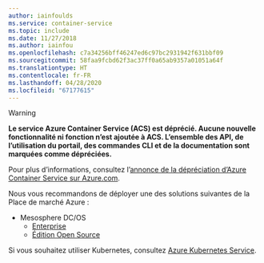 ```yaml
---
author: iainfoulds
ms.service: container-service
ms.topic: include
ms.date: 11/27/2018
ms.author: iainfou
ms.openlocfilehash: c7a34256bff46247ed6c97bc2931942f631bbf09
ms.sourcegitcommit: 58faa9fcbd62f3ac37ff0a65ab9357a01051a64f
ms.translationtype: HT
ms.contentlocale: fr-FR
ms.lasthandoff: 04/28/2020
ms.locfileid: "67177615"
---
```

> [!WARNING]
>  **Le service Azure Container Service (ACS) est déprécié. Aucune nouvelle fonctionnalité ni fonction n’est ajoutée à ACS. L’ensemble des API, de l’utilisation du portail, des commandes CLI et de la documentation sont marquées comme dépréciées.**
>
> Pour plus d’informations, consultez l’[annonce de la dépréciation d’Azure Container Service sur Azure.com](https://azure.microsoft.com/updates/azure-container-service-will-retire-on-january-31-2020/).
>
> Nous vous recommandons de déployer une des solutions suivantes de la Place de marché Azure :
>
> * Mesosphere DC/OS
>   * [Enterprise](https://azuremarketplace.microsoft.com/marketplace/apps/mesosphere.enterprise-dcos?tab=Overview)
>   * [Édition Open Source](https://azuremarketplace.microsoft.com/marketplace/apps/mesosphere.dcos?tab=overview)
>
> Si vous souhaitez utiliser Kubernetes, consultez [Azure Kubernetes Service](https://docs.microsoft.com/azure/aks).